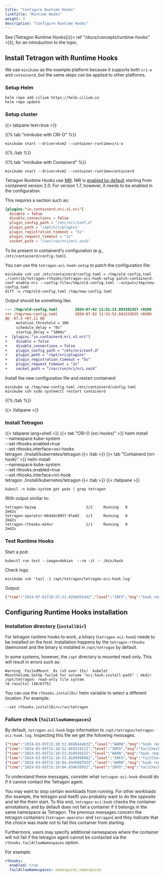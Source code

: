```yaml
---
title: "Configure Runtime Hooks"
linkTitle: "Runtime Hooks"
weight: 3
description: "Configure Runtime Hooks"
---
```


See [Tetragon Runtime Hooks]({{< ref "/docs/concepts/runtime-hooks" >}}), for an introduction to
the topic.


## Install Tetragon with Runtime Hooks

We use `minikube` as the example platform because it supports both `cri-o` and `containerd`, but the
same steps can be applied to other platforms.

### Setup Helm

```shell
helm repo add cilium https://helm.cilium.io
helm repo update
```

### Setup cluster

{{< tabpane text=true >}}

{{% tab "minikube with CRI-O" %}}

```shell
minikube start --driver=kvm2 --container-runtime=cri-o
```
{{% /tab %}}

{{% tab "minikube with Containerd" %}}

```shell
minikube start --driver=kvm2 --container-runtime=containerd
```

Tetragon Runtime Hooks use [NRI](https://github.com/containerd/nri). NRI is [enabled by
default](https://github.com/containerd/containerd/blob/main/docs/NRI.md#disabling-nri-support-in-containerd)
starting from containerd version 2.0. For version 1.7, however, it needs to be enabled in the
configuration.

This requires a section such as:
```toml
[plugins."io.containerd.nri.v1.nri"]
  disable = false
  disable_connections = false
  plugin_config_path = "/etc/nri/conf.d"
  plugin_path = "/opt/nri/plugins"
  plugin_registration_timeout = "5s"
  plugin_request_timeout = "2s"
  socket_path = "/var/run/nri/nri.sock"
```

To be present in containerd's configuration (e.g., `/etc/containerd/config.toml`).


You can use the `tetragon-oci-hook-setup` to patch the configuration file:
```shell
minikube ssh cat /etc/containerd/config.toml > /tmp/old-config.toml
./contrib/tetragon-rthooks/tetragon-oci-hook-setup patch-containerd-conf enable-nri --config-file=/tmp/old-config.toml --output=/tmp/new-config.toml
diff -u /tmp/old-config.toml /tmp/new-config.toml
```

Output should be something like:

```diff
--- /tmp/old-config.toml        2024-07-02 11:51:23.893382357 +0200
+++ /tmp/new-config.toml        2024-07-02 11:51:52.841533035 +0200
@@ -67,3 +67,11 @@
     mutation_threshold = 100
     schedule_delay = "0s"
     startup_delay = "100ms"
+  [plugins."io.containerd.nri.v1.nri"]
+    disable = false
+    disable_connections = false
+    plugin_config_path = "/etc/nri/conf.d"
+    plugin_path = "/opt/nri/plugins"
+    plugin_registration_timeout = "5s"
+    plugin_request_timeout = "2s"
+    socket_path = "/var/run/nri/nri.sock"
```

Install the new configuration file and restart containerd
```shell
minikube cp /tmp/new-config.toml /etc/containerd/config.toml
minikube ssh sudo systemctl restart containerd
```

{{% /tab %}}

{{< /tabpane >}}

### Install Tetragon

{{< tabpane lang=shell >}}
{{< tab "CRI-O (oci-hooks)" >}}
helm install \
   --namespace kube-system \
   --set rthooks.enabled=true \
   --set rthooks.interface=oci-hooks \
   tetragon ./install/kubernetes/tetragon
{{< /tab >}}
{{< tab "Containerd (nri-hook)" >}}
helm install \
   --namespace kube-system \
   --set rthooks.enabled=true \
   --set rthooks.interface=nri-hook \
   tetragon ./install/kubernetes/tetragon
{{< /tab >}}
{{< /tabpane >}}

```shel
kubecl -n kube-system get pods | grep tetragon
```

With output similar to:
```
tetragon-hpjwq                       2/2     Running   0          2m42s
tetragon-operator-664ddc8957-9lmd2   1/1     Running   0          2m42s
tetragon-rthooks-m24xr               1/1     Running   0          2m42s
```

### Test Runtime Hooks

Start a pod:
```shell
kubectl run test --image=debian  --rm -it -- /bin/bash
```

Check logs:
```shell
minikube ssh 'tail -1 /opt/tetragon/tetragon-oci-hook.log'
```

Output:
```json
{"time":"2024-07-01T10:57:21.435689144Z","level":"INFO","msg":"hook request to agent succeeded","hook":"create-container","start-time":"2024-07-01T10:57:21.433755984Z","req-cgroups":"/kubepods/besteffort/podd4e74de2-0db8-4143-ae55-695b2489c727/crio-828977b42e3149b502b31708778d0c057efbce038af80d0882ed3e0cb0ff8796","req-rootdir":"/run/containers/storage/overlay-containers/828977b42e3149b502b31708778d0c057efbce038af80d0882ed3e0cb0ff8796/userdata","req-containerName":"test"}
```

## Configuring Runtime Hooks installation

### Installation directory (`installDir`)

For tetragon runtime hooks to work, a binary (`tetragon-oci-hook`) needs to be installed on the
host. Installation happens by the `tetragon-rthooks` daemonset and the binary is installed in
`/opt/tetragon` by default.

In some systems, however, the `/opt` directory is mounted read-only. This will result in
errors such as:

```
Warning  FailedMount  8s (x5 over 15s)  kubelet            MountVolume.SetUp failed for volume "oci-hook-install-path" : mkdir /opt/tetragon: read-only file system                                                                                                                                     (6 results) [48/6775]
```

You can use the `rthooks.installDir` helm variable to select a different location. For example:

```
--set rthooks.installDir=/run/tetragon
```


### Failure check (`failAllowNamespaces`)

By default, `tetragon-oci-hook` logs information to `/opt/tetragon/tetragon-oci-hook.log`.
Inspecting this file we get the following messages.

```json
{"time":"2024-03-05T15:18:52.669044463Z","level":"WARN","msg":"hook request to the agent failed","hook":"create-container","start-time":"2024-03-05T15:18:42.667916779Z","req-cgroups":"/kubepods/besteffort/pod43ec7f32-3c9f-429f-a01c-fbaafff9f8e1/crio-1d18fd58f0879f6152a1c421f8f1e0987845394ee17001a16bee2df441c112f3","req-rootdir":"/run/containers/storage/overlay-containers/1d18fd58f0879f6152a1c421f8f1e0987845394ee17001a16bee2df441c112f3/userdata","err":"connecting to agent (context deadline exceeded) failed: unix:///var/run/cilium/tetragon/tetragon.sock"}
{"time":"2024-03-05T15:18:52.66912411Z","level":"INFO","msg":"failCheck determined that we should not fail this container, even if there was an error","hook":"create-container","start-time":"2024-03-05T15:18:42.667916779Z"}
{"time":"2024-03-05T15:18:53.01093915Z","level":"WARN","msg":"hook request to the agent failed","hook":"create-container","start-time":"2024-03-05T15:18:43.01005032Z","req-cgroups":"/kubepods/burstable/pod60f971e6-ac38-4aa0-b2d3-549333b2c803/crio-c0bf4e38bfa4ed5c58dd314d505f8b6a0f513d2f2de4dc4aa86a55c7c3e963ab","req-rootdir":"/run/containers/storage/overlay-containers/c0bf4e38bfa4ed5c58dd314d505f8b6a0f513d2f2de4dc4aa86a55c7c3e963ab/userdata","err":"connecting to agent (context deadline exceeded) failed: unix:///var/run/cilium/tetragon/tetragon.sock"}
{"time":"2024-03-05T15:18:53.010999098Z","level":"INFO","msg":"failCheck determined that we should not fail this container, even if there was an error","hook":"create-container","start-time":"2024-03-05T15:18:43.01005032Z"}
{"time":"2024-03-05T15:19:04.034580703Z","level":"WARN","msg":"hook request to the agent failed","hook":"create-container","start-time":"2024-03-05T15:18:54.033449685Z","req-cgroups":"/kubepods/besteffort/pod43ec7f32-3c9f-429f-a01c-fbaafff9f8e1/crio-d95e61f118557afdf3713362b9034231fee9bd7033fc8e7cc17d1efccac6f54f","req-rootdir":"/run/containers/storage/overlay-containers/d95e61f118557afdf3713362b9034231fee9bd7033fc8e7cc17d1efccac6f54f/userdata","err":"connecting to agent (context deadline exceeded) failed: unix:///var/run/cilium/tetragon/tetragon.sock"}
{"time":"2024-03-05T15:19:04.03463995Z","level":"INFO","msg":"failCheck determined that we should not fail this container, even if there was an error","hook":"create-container","start-time":"2024-03-05T15:18:54.033449685Z"}
```

To understand these messages, consider what `tetragon-oci-hook` should do if it
cannot contact the Tetragon agent.

You may want to stop certain workloads from running. For other workloads (for example, the
tetragon pod itself) you probably want to do the opposite and let the them start. To this end,
`tetragon-oci-hook` checks the container annotations, and by default does not fail a container if it
belongs in the same namespace as Tetragon. The previous messages concern the tetragon containers
(`tetragon-operator` and `tetragon`) and they indicate that the choice was made not to fail this
container from starting.

Furthermore, users may specify additional namespaces where the container will not fail if the
tetragon agent cannot be contacted via the `rthooks.failAllowNamespaces` option.

For example:
```yaml
rthooks:
  enabled: true
  failAllowNamespaces: namespace1,namespace2
```
